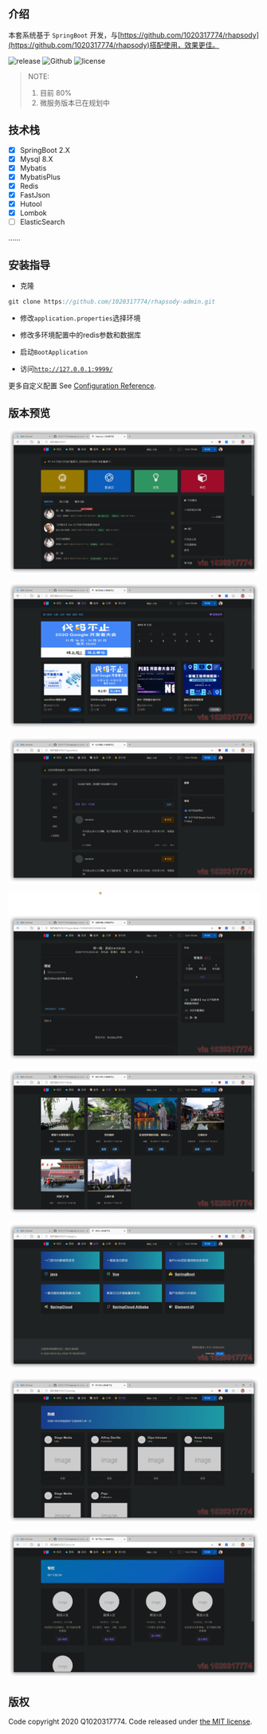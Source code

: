 ## 介绍

本套系统基于 `SpringBoot` 开发，与[https://github.com/1020317774/rhapsody](https://github.com/1020317774/rhapsody)搭配使用，效果更佳。

![release](https://img.shields.io/github/release/1020317774/rhapsody?style=flat-square&logo=Ren'py)
![Github](https://img.shields.io/github/release/jgthms/bulma?style=flat-square&logo=Bulma)
![license](https://img.shields.io/github/license/1020317774/rhapsody?style=flat-square)

> NOTE:
>
> 1. 目前 80%
> 2. 微服务版本已在规划中

## 技术栈

- [x] SpringBoot 2.X
- [x] Mysql 8.X
- [x] Mybatis
- [x] MybatisPlus
- [x] Redis
- [x] FastJson
- [x] Hutool
- [x] Lombok
- [ ] ElasticSearch

……

## 安装指导

- 克隆
```java
git clone https://github.com/1020317774/rhapsody-admin.git
```

- 修改`application.properties`选择环境

- 修改多环境配置中的redis参数和数据库

- 启动`BootApplication`

- 访问[`http://127.0.0.1:9999/`](http://127.0.0.1:9999/)

更多自定义配置
See [Configuration Reference](https://cli.vuejs.org/config/).

## 版本预览

![首页面](./preview/index.png)

![活动](./preview/event.png)

![摸鱼](./preview/moyu.png)

![详情页](./preview/detail.png)

![我的日常](./preview/daily.png)

![分类](./preview/category.png)

![排行榜](./preview/top.png)

![专栏](./preview/column.png)

## 版权

Code copyright 2020 Q1020317774. Code released under [the MIT license](https://github.com/jgthms/bulma/blob/master/LICENSE).
